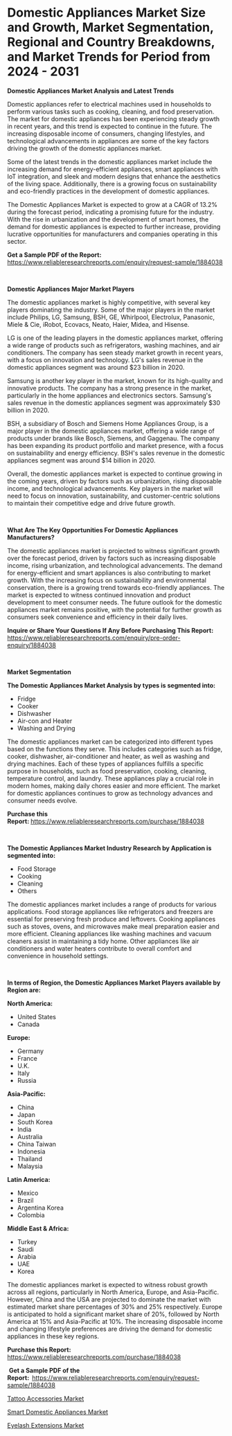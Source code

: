 <p><h1>Domestic Appliances Market Size and Growth, Market Segmentation, Regional and Country Breakdowns, and Market Trends for Period from 2024 -  2031</h1></p><p><strong>Domestic Appliances Market Analysis and Latest Trends</strong></p>
<p><p>Domestic appliances refer to electrical machines used in households to perform various tasks such as cooking, cleaning, and food preservation. The market for domestic appliances has been experiencing steady growth in recent years, and this trend is expected to continue in the future. The increasing disposable income of consumers, changing lifestyles, and technological advancements in appliances are some of the key factors driving the growth of the domestic appliances market.</p><p>Some of the latest trends in the domestic appliances market include the increasing demand for energy-efficient appliances, smart appliances with IoT integration, and sleek and modern designs that enhance the aesthetics of the living space. Additionally, there is a growing focus on sustainability and eco-friendly practices in the development of domestic appliances.</p><p>The Domestic Appliances Market is expected to grow at a CAGR of 13.2% during the forecast period, indicating a promising future for the industry. With the rise in urbanization and the development of smart homes, the demand for domestic appliances is expected to further increase, providing lucrative opportunities for manufacturers and companies operating in this sector.</p></p>
<p><strong>Get a Sample PDF of the Report:&nbsp;</strong> <a href="https://www.reliableresearchreports.com/enquiry/request-sample/1884038">https://www.reliableresearchreports.com/enquiry/request-sample/1884038</a></p>
<p>&nbsp;</p>
<p><strong>Domestic Appliances Major Market Players</strong></p>
<p><p>The domestic appliances market is highly competitive, with several key players dominating the industry. Some of the major players in the market include Philips, LG, Samsung, BSH, GE, Whirlpool, Electrolux, Panasonic, Miele & Cie, iRobot, Ecovacs, Neato, Haier, Midea, and Hisense.</p><p>LG is one of the leading players in the domestic appliances market, offering a wide range of products such as refrigerators, washing machines, and air conditioners. The company has seen steady market growth in recent years, with a focus on innovation and technology. LG's sales revenue in the domestic appliances segment was around $23 billion in 2020.</p><p>Samsung is another key player in the market, known for its high-quality and innovative products. The company has a strong presence in the market, particularly in the home appliances and electronics sectors. Samsung's sales revenue in the domestic appliances segment was approximately $30 billion in 2020.</p><p>BSH, a subsidiary of Bosch and Siemens Home Appliances Group, is a major player in the domestic appliances market, offering a wide range of products under brands like Bosch, Siemens, and Gaggenau. The company has been expanding its product portfolio and market presence, with a focus on sustainability and energy efficiency. BSH's sales revenue in the domestic appliances segment was around $14 billion in 2020.</p><p>Overall, the domestic appliances market is expected to continue growing in the coming years, driven by factors such as urbanization, rising disposable income, and technological advancements. Key players in the market will need to focus on innovation, sustainability, and customer-centric solutions to maintain their competitive edge and drive future growth.</p></p>
<p>&nbsp;</p>
<p><strong>What Are The Key Opportunities For Domestic Appliances Manufacturers?</strong></p>
<p><p>The domestic appliances market is projected to witness significant growth over the forecast period, driven by factors such as increasing disposable income, rising urbanization, and technological advancements. The demand for energy-efficient and smart appliances is also contributing to market growth. With the increasing focus on sustainability and environmental conservation, there is a growing trend towards eco-friendly appliances. The market is expected to witness continued innovation and product development to meet consumer needs. The future outlook for the domestic appliances market remains positive, with the potential for further growth as consumers seek convenience and efficiency in their daily lives.</p></p>
<p><strong>Inquire or Share Your Questions If Any Before Purchasing This Report:</strong> <a href="https://www.reliableresearchreports.com/enquiry/pre-order-enquiry/1884038">https://www.reliableresearchreports.com/enquiry/pre-order-enquiry/1884038</a></p>
<p>&nbsp;</p>
<p><strong>Market Segmentation</strong></p>
<p><strong>The Domestic Appliances Market Analysis by types is segmented into:</strong></p>
<p><ul><li>Fridge</li><li>Cooker</li><li>Dishwasher</li><li>Air-con and Heater</li><li>Washing and Drying</li></ul></p>
<p><p>The domestic appliances market can be categorized into different types based on the functions they serve. This includes categories such as fridge, cooker, dishwasher, air-conditioner and heater, as well as washing and drying machines. Each of these types of appliances fulfills a specific purpose in households, such as food preservation, cooking, cleaning, temperature control, and laundry. These appliances play a crucial role in modern homes, making daily chores easier and more efficient. The market for domestic appliances continues to grow as technology advances and consumer needs evolve.</p></p>
<p><strong>Purchase this Report:&nbsp;</strong><a href="https://www.reliableresearchreports.com/purchase/1884038">https://www.reliableresearchreports.com/purchase/1884038</a></p>
<p>&nbsp;</p>
<p><strong>The Domestic Appliances Market Industry Research by Application is segmented into:</strong></p>
<p><ul><li>Food Storage</li><li>Cooking</li><li>Cleaning</li><li>Others</li></ul></p>
<p><p>The domestic appliances market includes a range of products for various applications. Food storage appliances like refrigerators and freezers are essential for preserving fresh produce and leftovers. Cooking appliances such as stoves, ovens, and microwaves make meal preparation easier and more efficient. Cleaning appliances like washing machines and vacuum cleaners assist in maintaining a tidy home. Other appliances like air conditioners and water heaters contribute to overall comfort and convenience in household settings.</p></p>
<p>&nbsp;</p>
<p><strong>In terms of Region, the Domestic Appliances Market Players available by Region are:</strong></p>
<p>
    <p> <strong> North America: </strong>
        <ul>
            <li>United States</li>
            <li>Canada</li>
        </ul>
        </p> 
    <p> <strong> Europe: </strong>
        <ul>
            <li>Germany</li>
            <li>France</li>
            <li>U.K.</li>
            <li>Italy</li>
            <li>Russia</li>
        </ul>
        </p> 
    <p> <strong> Asia-Pacific: </strong>
        <ul>
            <li>China</li>
            <li>Japan</li>
            <li>South Korea</li>
            <li>India</li>
            <li>Australia</li>
            <li>China Taiwan</li>
            <li>Indonesia</li>
            <li>Thailand</li>
            <li>Malaysia</li>
        </ul>
        </p> 
    <p> <strong> Latin America: </strong>
        <ul>
            <li>Mexico</li>
            <li>Brazil</li>
            <li>Argentina Korea</li>
            <li>Colombia</li>
        </ul>
        </p> 
    <p> <strong> Middle East & Africa: </strong>
        <ul>
            <li>Turkey</li>
            <li>Saudi</li>
            <li>Arabia</li>
            <li>UAE</li>
            <li>Korea</li>
        </ul>
    </p>
    </p>
<p><p>The domestic appliances market is expected to witness robust growth across all regions, particularly in North America, Europe, and Asia-Pacific. However, China and the USA are projected to dominate the market with estimated market share percentages of 30% and 25% respectively. Europe is anticipated to hold a significant market share of 20%, followed by North America at 15% and Asia-Pacific at 10%. The increasing disposable income and changing lifestyle preferences are driving the demand for domestic appliances in these key regions.</p></p>
<p><strong>Purchase this Report: </strong><a href="https://www.reliableresearchreports.com/purchase/1884038">https://www.reliableresearchreports.com/purchase/1884038</a></p>
<p>&nbsp;<strong>Get a Sample PDF of the Report:&nbsp;&nbsp;</strong><a href="https://www.reliableresearchreports.com/enquiry/request-sample/1884038">https://www.reliableresearchreports.com/enquiry/request-sample/1884038</a></p>
<p><strong></strong></p>
<p><p><a href="https://github.com/changoleonlaverguenzanoexiste/Market-Research-Report-List-2/blob/main/tattoo-accessories-market.md">Tattoo Accessories Market</a></p><p><a href="https://github.com/danielneavesallisons03mba/Market-Research-Report-List-1/blob/main/smart-domestic-appliances-market.md">Smart Domestic Appliances Market</a></p><p><a href="https://github.com/dimitrishawkinswaynenp91rgz/Market-Research-Report-List-1/blob/main/eyelash-extensions-market.md">Eyelash Extensions Market</a></p></p>
